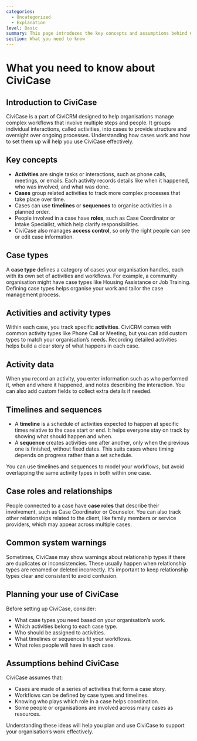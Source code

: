 ```yaml
---
categories:
  - Uncategorized
  - Explanation  
level: Basic  
summary: This page introduces the key concepts and assumptions behind CiviCase, a flexible case management tool in CiviCRM, helping non-expert users understand how cases, activities, roles, and timelines work together to support complex workflows in their organisation.  
section: What you need to know  
---
```


# What you need to know about CiviCase

## Introduction to CiviCase

CiviCase is a part of CiviCRM designed to help organisations manage complex workflows that involve multiple steps and people. It groups individual interactions, called activities, into cases to provide structure and oversight over ongoing processes. Understanding how cases work and how to set them up will help you use CiviCase effectively.

## Key concepts

- **Activities** are single tasks or interactions, such as phone calls, meetings, or emails. Each activity records details like when it happened, who was involved, and what was done.
- **Cases** group related activities to track more complex processes that take place over time.
- Cases can use **timelines** or **sequences** to organise activities in a planned order.
- People involved in a case have **roles**, such as Case Coordinator or Intake Specialist, which help clarify responsibilities.
- CiviCase also manages **access control**, so only the right people can see or edit case information.

## Case types

A **case type** defines a category of cases your organisation handles, each with its own set of activities and workflows. For example, a community organisation might have case types like Housing Assistance or Job Training. Defining case types helps organise your work and tailor the case management process.

## Activities and activity types

Within each case, you track specific **activities**. CiviCRM comes with common activity types like Phone Call or Meeting, but you can add custom types to match your organisation’s needs. Recording detailed activities helps build a clear story of what happens in each case.

## Activity data

When you record an activity, you enter information such as who performed it, when and where it happened, and notes describing the interaction. You can also add custom fields to collect extra details if needed.

## Timelines and sequences

- A **timeline** is a schedule of activities expected to happen at specific times relative to the case start or end. It helps everyone stay on track by showing what should happen and when.
- A **sequence** creates activities one after another, only when the previous one is finished, without fixed dates. This suits cases where timing depends on progress rather than a set schedule.

You can use timelines and sequences to model your workflows, but avoid overlapping the same activity types in both within one case.

## Case roles and relationships

People connected to a case have **case roles** that describe their involvement, such as Case Coordinator or Counselor. You can also track other relationships related to the client, like family members or service providers, which may appear across multiple cases.

## Common system warnings

Sometimes, CiviCase may show warnings about relationship types if there are duplicates or inconsistencies. These usually happen when relationship types are renamed or deleted incorrectly. It’s important to keep relationship types clear and consistent to avoid confusion.

## Planning your use of CiviCase

Before setting up CiviCase, consider:

- What case types you need based on your organisation’s work.
- Which activities belong to each case type.
- Who should be assigned to activities.
- What timelines or sequences fit your workflows.
- What roles people will have in each case.

## Assumptions behind CiviCase

CiviCase assumes that:

- Cases are made of a series of activities that form a case story.
- Workflows can be defined by case types and timelines.
- Knowing who plays which role in a case helps coordination.
- Some people or organisations are involved across many cases as resources.

Understanding these ideas will help you plan and use CiviCase to support your organisation’s work effectively.

